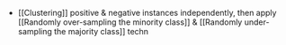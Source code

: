 - [[Clustering]] positive & negative instances independently, then apply [[Randomly over-sampling the minority class]] & [[Randomly under-sampling the majority class]] techn
